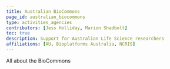 ```yaml
---
title: Australian BioCommons
page_id: australian_biocommons
type: activities_agencies
contributors: [Jess Holliday, Marion Shadbolt]
toc: true
description: Support for Australian Life Science researchers
affiliations: [AU, Bioplatforms Australia, NCRIS]
---
```


All about the BioCommons

